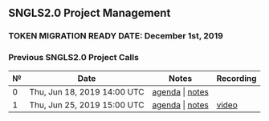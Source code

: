 ## SNGLS2.0 Project Management

### **TOKEN MIGRATION READY DATE: December 1st, 2019**

### Previous SNGLS2.0 Project Calls

 №  | Date                             | Notes          | Recording            |
--- | -------------------------------- | -------------- | -------------------- |
 0  | Thu, Jun 18, 2019 14:00 UTC       | [agenda](https://github.com/SingularDTV/sngls2.0-pm/issues/1) \| [notes](https://github.com/SingularDTV/sngls2.0-pm/blob/master/sngls2.0-project-calls/call_000.md)     |  |
 1  | Thu, Jun 25, 2019 15:00 UTC       | [agenda](https://github.com/SingularDTV/sngls2.0-pm/issues/2) \| [notes](https://github.com/SingularDTV/sngls2.0-pm/blob/master/sngls2.0-project-calls/call%20001.md)     | [video](https://drive.google.com/file/d/1-SfJtcrmfHsIqvyay-kX6gPKu_KP0HkV/view) |
 

 
